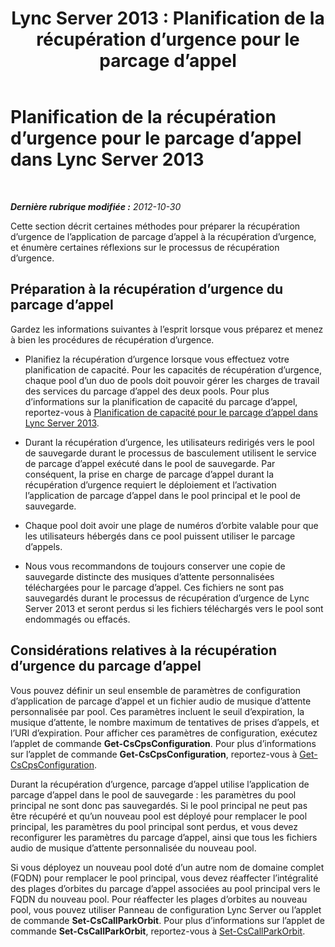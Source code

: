 ﻿---
title: 'Lync Server 2013 : Planification de la récupération d’urgence pour le parcage d’appel'
TOCTitle: Planification de la récupération d’urgence pour le parcage d’appel
ms:assetid: f7cf3958-177b-4340-a864-35a6f44d6d88
ms:mtpsurl: https://technet.microsoft.com/fr-fr/library/JJ205395(v=OCS.15)
ms:contentKeyID: 49299375
ms.date: 05/20/2016
mtps_version: v=OCS.15
ms.translationtype: HT
---

# Planification de la récupération d’urgence pour le parcage d’appel dans Lync Server 2013

 

_**Dernière rubrique modifiée :** 2012-10-30_

Cette section décrit certaines méthodes pour préparer la récupération d’urgence de l’application de parcage d’appel à la récupération d’urgence, et énumère certaines réflexions sur le processus de récupération d’urgence.

## Préparation à la récupération d’urgence du parcage d’appel

Gardez les informations suivantes à l’esprit lorsque vous préparez et menez à bien les procédures de récupération d’urgence.

  - Planifiez la récupération d’urgence lorsque vous effectuez votre planification de capacité. Pour les capacités de récupération d’urgence, chaque pool d’un duo de pools doit pouvoir gérer les charges de travail des services du parcage d’appel des deux pools. Pour plus d’informations sur la planification de capacité du parcage d’appel, reportez-vous à [Planification de capacité pour le parcage d’appel dans Lync Server 2013](lync-server-2013-capacity-planning-for-call-park.md).

  - Durant la récupération d’urgence, les utilisateurs redirigés vers le pool de sauvegarde durant le processus de basculement utilisent le service de parcage d’appel exécuté dans le pool de sauvegarde. Par conséquent, la prise en charge de parcage d’appel durant la récupération d’urgence requiert le déploiement et l’activation l’application de parcage d’appel dans le pool principal et le pool de sauvegarde.

  - Chaque pool doit avoir une plage de numéros d’orbite valable pour que les utilisateurs hébergés dans ce pool puissent utiliser le parcage d’appels.

  - Nous vous recommandons de toujours conserver une copie de sauvegarde distincte des musiques d’attente personnalisées téléchargées pour le parcage d’appel. Ces fichiers ne sont pas sauvegardés durant le processus de récupération d’urgence de Lync Server 2013 et seront perdus si les fichiers téléchargés vers le pool sont endommagés ou effacés.

## Considérations relatives à la récupération d’urgence du parcage d’appel

Vous pouvez définir un seul ensemble de paramètres de configuration d’application de parcage d’appel et un fichier audio de musique d’attente personnalisée par pool. Ces paramètres incluent le seuil d’expiration, la musique d’attente, le nombre maximum de tentatives de prises d’appels, et l’URI d’expiration. Pour afficher ces paramètres de configuration, exécutez l’applet de commande **Get-CsCpsConfiguration**. Pour plus d’informations sur l’applet de commande **Get-CsCpsConfiguration**, reportez-vous à [Get-CsCpsConfiguration](get-cscpsconfiguration.md).

Durant la récupération d’urgence, parcage d’appel utilise l’application de parcage d’appel dans le pool de sauvegarde : les paramètres du pool principal ne sont donc pas sauvegardés. Si le pool principal ne peut pas être récupéré et qu’un nouveau pool est déployé pour remplacer le pool principal, les paramètres du pool principal sont perdus, et vous devez reconfigurer les paramètres du parcage d’appel, ainsi que tous les fichiers audio de musique d’attente personnalisée du nouveau pool.

Si vous déployez un nouveau pool doté d’un autre nom de domaine complet (FQDN) pour remplacer le pool principal, vous devez réaffecter l’intégralité des plages d’orbites du parcage d’appel associées au pool principal vers le FQDN du nouveau pool. Pour réaffecter les plages d’orbites au nouveau pool, vous pouvez utiliser Panneau de configuration Lync Server ou l’applet de commande **Set-CsCallParkOrbit**. Pour plus d’informations sur l’applet de commande **Set-CsCallParkOrbit**, reportez-vous à [Set-CsCallParkOrbit](set-cscallparkorbit.md).

